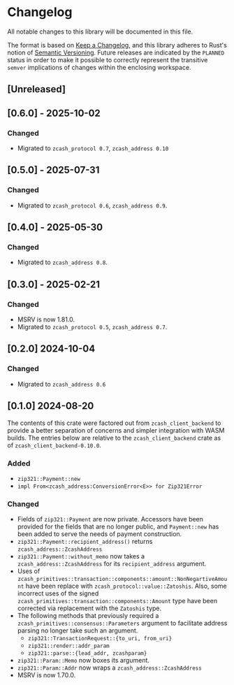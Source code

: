 # Changelog
All notable changes to this library will be documented in this file.

The format is based on [Keep a Changelog](https://keepachangelog.com/en/1.0.0/),
and this library adheres to Rust's notion of
[Semantic Versioning](https://semver.org/spec/v2.0.0.html). Future releases are
indicated by the `PLANNED` status in order to make it possible to correctly
represent the transitive `semver` implications of changes within the enclosing
workspace.

## [Unreleased]

## [0.6.0] - 2025-10-02

### Changed
- Migrated to `zcash_protocol 0.7`, `zcash_address 0.10`

## [0.5.0] - 2025-07-31
### Changed
- Migrated to `zcash_protocol 0.6`, `zcash_address 0.9`.

## [0.4.0] - 2025-05-30
### Changed
- Migrated to `zcash_address 0.8`.

## [0.3.0] - 2025-02-21
### Changed
- MSRV is now 1.81.0.
- Migrated to `zcash_protocol 0.5`, `zcash_address 0.7`.

## [0.2.0] 2024-10-04

### Changed
- Migrated to `zcash_address 0.6`

## [0.1.0] 2024-08-20

The contents of this crate were factored out from `zcash_client_backend` to
provide a better separation of concerns and simpler integration with WASM
builds. The entries below are relative to the `zcash_client_backend` crate as
of `zcash_client_backend-0.10.0`.

### Added
- `zip321::Payment::new`
- `impl From<zcash_address:ConversionError<E>> for Zip321Error`

### Changed
- Fields of `zip321::Payment` are now private. Accessors have been provided for
  the fields that are no longer public, and `Payment::new` has been added to
  serve the needs of payment construction.
- `zip321::Payment::recipient_address()` returns `zcash_address::ZcashAddress`
- `zip321::Payment::without_memo` now takes a `zcash_address::ZcashAddress` for
  its `recipient_address` argument.
- Uses of `zcash_primitives::transaction::components::amount::NonNegartiveAmount`
  have been replace with `zcash_protocol::value::Zatoshis`. Also, some incorrect
  uses of the signed `zcash_primitives::transaction::components::Amount`
  type have been corrected via replacement with the `Zatoshis` type.
- The following methods that previously required a
  `zcash_primitives::consensus::Parameters` argument to facilitate address
  parsing no longer take such an argument.
  - `zip321::TransactionRequest::{to_uri, from_uri}`
  - `zip321::render::addr_param`
  - `zip321::parse::{lead_addr, zcashparam}`
- `zip321::Param::Memo` now boxes its argument.
- `zip321::Param::Addr` now wraps a `zcash_address::ZcashAddress`
- MSRV is now 1.70.0.
